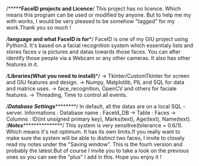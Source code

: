 /*********************FaceID projects and Licence****************/
This project has no licence. Which means this program can be used or modified by anyone. But to help me my with works, I would be very pleased to be somehow "tagged" for my work.Thank you so much !

/******language and what FaceID is for*******/
FaceID is one of my GIU project using Python3. It's based on a facial recognition system which essentialy lists and stores faces v ia pictures and datas towards those faces. You can after identify those people via a Webcam or any other cameras. It also has other features in it.

/************Libraries(What you need to install)*************/
-> Tkinter/CustomTkinter for screen and GIU features and design.
-> Numpy, Matplotlib, PIL and SQL for data and matrice uses.
-> face_recognition, OpenCV and others for faciale features.
-> Threading, Time to control all events.


/*********Database Settings*****************/
In default, all the datas are on a local SQL - server.
Informations :
    Database name : FaceId_DB
         -> Table : Faces
                -> Columns : ID(int unsigned primary key), Marks(text), Age(text), Name(text).
/*********Notes************************/
This system is very sensitive(tolerance = 0.6/1). Which means it's not optimum. It has its own limits.If you really want to make sure the system will be able to distinct two faces, I invite to closely read my notes under the "Saving window". This is the fourh version and probably the latest.But of course I invite you to take a look on the previous ones so you can see the "plus" I add in this. Hope you enjoy it !  

